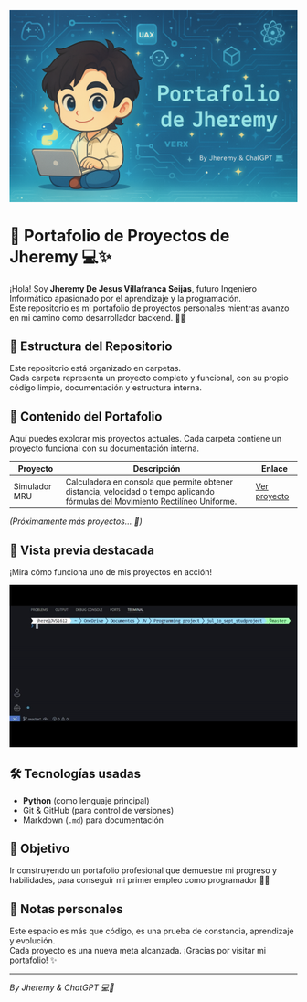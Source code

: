 <p align="center">
  <img src="Portafolio Jheremy.png" alt="Banner de bienvenida" />
</p>


# 🧠 Portafolio de Proyectos de Jheremy 💻✨

¡Hola! Soy **Jheremy De Jesus Villafranca Seijas**, futuro Ingeniero Informático apasionado por el aprendizaje y la programación.  
Este repositorio es mi portafolio de proyectos personales mientras avanzo en mi camino como desarrollador backend. 💪🩵

## 📁 Estructura del Repositorio

Este repositorio está organizado en carpetas.  
Cada carpeta representa un proyecto completo y funcional, con su propio código limpio, documentación y estructura interna.

## 📂 Contenido del Portafolio

Aquí puedes explorar mis proyectos actuales. Cada carpeta contiene un proyecto funcional con su documentación interna.

| Proyecto | Descripción | Enlace |
|----------|-------------|--------|
| Simulador MRU | Calculadora en consola que permite obtener distancia, velocidad o tiempo aplicando fórmulas del Movimiento Rectilíneo Uniforme. | [Ver proyecto](./simulador_mru) |

*(Próximamente más proyectos… 🚀)*


## 🎥 Vista previa destacada

¡Mira cómo funciona uno de mis proyectos en acción!

![Simulador MRU en acción](./simulador_mru/simulador_mru.gif)


## 🛠️ Tecnologías usadas

- **Python** (como lenguaje principal)
- Git & GitHub (para control de versiones)
- Markdown (`.md`) para documentación

## 🚀 Objetivo

Ir construyendo un portafolio profesional que demuestre mi progreso y habilidades, para conseguir mi primer empleo como programador 👨‍💻

## 🩵 Notas personales

Este espacio es más que código, es una prueba de constancia, aprendizaje y evolución.  
Cada proyecto es una nueva meta alcanzada. ¡Gracias por visitar mi portafolio! ✨

---

_By Jheremy & ChatGPT 💻🩵_
